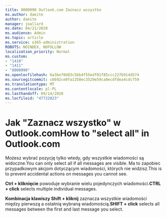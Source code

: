 ```yaml
---
title: 8000090 Outlook.com Zaznacz wszystko
ms.author: daeite
author: daeite
manager: joallard
ms.date: 04/21/2020
ms.audience: Admin
ms.topic: article
ms.service: o365-administration
ROBOTS: NOINDEX, NOFOLLOW
localization_priority: Normal
ms.custom:
- "1410"
- "1411"
- "8000090"
ms.openlocfilehash: 6a3bef0d83c5bb4f55edf01f85ccc227b914d574
ms.sourcegitcommit: c6692ce0fa1358ec3529e59ca0ecdfdea4cdc759
ms.translationtype: MT
ms.contentlocale: pl-PL
ms.lasthandoff: 09/14/2020
ms.locfileid: "47722823"
---
```

# <a name="how-to-select-all-in-outlookcom"></a><span data-ttu-id="bdd7c-102">Jak "Zaznacz wszystko" w Outlook.com</span><span class="sxs-lookup"><span data-stu-id="bdd7c-102">How to "select all" in Outlook.com</span></span>

<span data-ttu-id="bdd7c-103">Możesz wybrać pozycję tylko wtedy, gdy wszystkie wiadomości są widoczne.</span><span class="sxs-lookup"><span data-stu-id="bdd7c-103">You can only select all if all messages are visible.</span></span> <span data-ttu-id="bdd7c-104">Ma to zapobiec przypadkowym akcjom dotyczącym wiadomości, których nie widzisz.</span><span class="sxs-lookup"><span data-stu-id="bdd7c-104">This is to prevent accidental actions on messages you cannot see.</span></span>

<span data-ttu-id="bdd7c-105">**Ctrl + kliknięcie** powoduje wybranie wielu pojedynczych wiadomości.</span><span class="sxs-lookup"><span data-stu-id="bdd7c-105">**CTRL + click** selects multiple individual messages.</span></span>

<span data-ttu-id="bdd7c-106">**Kombinacja klawiszy Shift + kliknij** zaznacza wszystkie wiadomości między pierwszą a ostatnią wybraną wiadomością.</span><span class="sxs-lookup"><span data-stu-id="bdd7c-106">**SHIFT + click** selects all messages between the first and last message you select.</span></span>